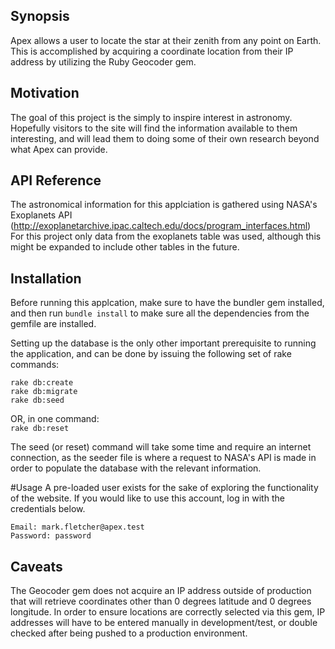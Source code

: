 ## Synopsis

Apex allows a user to locate the star at their zenith from any point on Earth.
This is accomplished by acquiring a coordinate location from their IP address
by utilizing the Ruby Geocoder gem.

## Motivation

The goal of this project is the simply to inspire interest in astronomy.  Hopefully
visitors to the site will find the information available to them interesting, and
will lead them to doing some of their own research beyond what Apex can provide.

## API Reference

The astronomical information for this applciation is gathered using NASA's
Exoplanets API (http://exoplanetarchive.ipac.caltech.edu/docs/program_interfaces.html)
For this project only data from the exoplanets table was used, although this
might be expanded to include other tables in the future.

## Installation

Before running this applcation, make sure to have the bundler gem installed, and
then run `bundle install` to make sure all the dependencies from the gemfile are
installed.

Setting up the database is the only other important prerequisite to running the
application, and can be done by issuing the following set of rake commands:

`rake db:create`  
`rake db:migrate`  
`rake db:seed`

OR, in one command:  
`rake db:reset`

The seed (or reset) command will take some time and require an internet connection,
as the seeder file is where a request to NASA's API is made in order to populate
the database with the relevant information.

#Usage
A pre-loaded user exists for the sake of exploring the functionality of the website.
If you would like to use this account, log in with the credentials below.
```
Email: mark.fletcher@apex.test
Password: password
```

## Caveats

The Geocoder gem does not acquire an IP address outside of production that will
retrieve coordinates other than 0 degrees latitude and 0 degrees longitude.  In
order to ensure locations are correctly selected via this gem, IP addresses will
have to be entered manually in development/test, or double checked after being
pushed to a production environment.
